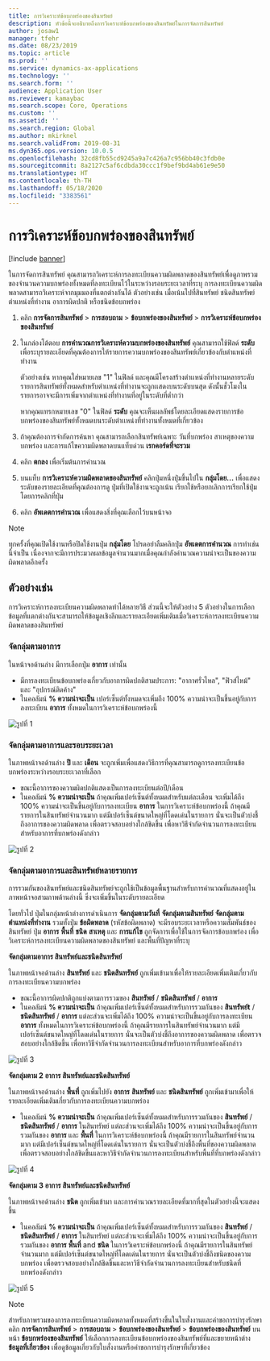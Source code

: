 ```yaml
---
title: การวิเคราะห์ข้อบกพร่องของสินทรัพย์
description: หัวข้อนี้จะอธิบายถึงการวิเคราะห์ข้อบกพร่องของสินทรัพย์ในการจัดการสินทรัพย์
author: josaw1
manager: tfehr
ms.date: 08/23/2019
ms.topic: article
ms.prod: ''
ms.service: dynamics-ax-applications
ms.technology: ''
ms.search.form: ''
audience: Application User
ms.reviewer: kamaybac
ms.search.scope: Core, Operations
ms.custom: ''
ms.assetid: ''
ms.search.region: Global
ms.author: mkirknel
ms.search.validFrom: 2019-08-31
ms.dyn365.ops.version: 10.0.5
ms.openlocfilehash: 32cd8fb55cd9245a9a7c426a7c956bb40c3fdb0e
ms.sourcegitcommit: 8a2127c5af6cdbda30ccc1f9bef9bd4ab61e9e50
ms.translationtype: HT
ms.contentlocale: th-TH
ms.lasthandoff: 05/18/2020
ms.locfileid: "3383561"
---
```

# <a name="asset-fault-analysis"></a>การวิเคราะห์ข้อบกพร่องของสินทรัพย์

[!include [banner](../../includes/banner.md)]

 

ในการจัดการสินทรัพย์ คุณสามารถวิเคราะห์การลงทะเบียนความผิดพลาดของสินทรัพย์เพื่อดูภาพรวมของจำนวนความบกพร่องทั้งหมดที่ลงทะเบียนไว้ในระหว่างรอบระยะเวลาที่ระบุ การลงทะเบียนความผิดพลาดสามารถวิเคราะห์จากมุมมองที่แตกต่างกันได้ ตัวอย่างเช่น เมื่อเน้นไปที่สินทรัพย์ ชนิดสินทรัพย์ ตำแหน่งที่ทำงาน อาการผิดปกติ หรือชนิดข้อบกพร่อง

1. คลิก **การจัดการสินทรัพย์** > **การสอบถาม** > **ข้อบกพร่องของสินทรัพย์** > **การวิเคราะห์ข้อบกพร่องของสินทรัพย์**

2. ในกล่องโต้ตอบ **การคำนวณการวิเคราะห์ความบกพร่องของสินทรัพย์** คุณสามารถใช้ฟิลด์ **ระดับ** เพื่อระบุรายละเอียดที่คุณต้องการให้รายการความบกพร่องของสินทรัพย์เกี่ยวข้องกับตำแหน่งที่ทำงาน 

    ตัวอย่างเช่น หากคุณใส่หมายเลข "1" ในฟิลด์ และคุณมีโครงสร้างตำเเหน่งที่ทำงานหลายระดับ รายการสินทรัพย์ทั้งหมดสำหรับตำเเหน่งที่ทำงานจะถูกเเสดงบนระดับบนสุด ดังนั้นชั่วโมงในรายการอาจจะมีการเพิ่มจากตำเเหน่งที่ทำงานที่อยู่ในระดับที่ต่ำกว่า 
        
    หากคุณแทรกหมายเลข "0" ในฟิลด์ **ระดับ** คุณจะเห็นผลลัพธ์โดยละเอียดแสดงรายการข้อบกพร่องของสินทรัพย์ทั้งหมดบนระดับตำเเหน่งที่ทำงานทั้งหมดที่เกี่ยวข้อง

3. ถ้าคุณต้องการจำกัดการค้นหา คุณสามารถเลือกสินทรัพย์เฉพาะ วันที่บกพร่อง สาเหตุของความบกพร่อง และการแก้ไขความผิดพลาดบนแท็บด่วน **เรกคอร์ดที่จะรวม**

4. คลิก **ตกลง** เพื่อเริ่มต้นการคำนวณ

5. บนแท็บ **การวิเคราะห์ความผิดพลาดของสินทรัพย์** คลิกปุ่มหนึ่งปุ่มขึ้นไปใน **กลุ่มโดย...** เพื่อแสดงระดับของรายละเอียดที่คุณต้องการดู ปุ่มที่เปิดใช้งานจะถูกเน้น เรียกใช้หรือยกเลิกการเรียกใช้ปุ่มโดยการคลิกที่ปุ่ม

6. คลิก **อัพเดตการคำนวณ** เพื่อแสดงสิ่งที่คุณเลือกไว้บนหน้าจอ 

>[!NOTE]
>ทุกครั้งที่คุณเปิดใช้งานหรือปิดใช้งานปุ่ม **กลุ่มโดย** โปรดอย่าลืมคลิกปุ่ม **อัพเดตการคำนวณ** การทำเช่นนี้จำเป็น เนื่องจากจะมีการประมวลผลข้อมูลจำนวนมากเมื่อคุณกำลังคำนวณความน่าจะเป็นของความผิดพลาดอีกครั้ง

## <a name="examples"></a>ตัวอย่างเช่น

การวิเคราะห์การลงทะเบียนความผิดพลาดทำได้หลายวิธี ส่วนนี้จะให้ตัวอย่าง 5 ตัวอย่างในการเลือกข้อมูลที่แตกต่างกันจะสามารถให้ข้อมูลเชิงลึกและรายละเอียดเพิ่มเติมเมื่อวิเคราะห์การลงทะเบียนความผิดพลาดของสินทรัพย์

### <a name="group-by-symptoms"></a>จัดกลุ่มตามอาการ

ในหน้าจอด้านล่าง มีการเลือกปุ่ม **อาการ** เท่านั้น

- มีการลงทะเบียนข้อบกพร่องเกี่ยวกับอาการผิดปกติสามประการ: "อากาศรั่วไหล", "ฟิวส์ไหม้" และ "อุปกรณ์ติดค้าง"  
- ในคอลัมน์ **% ความน่าจะเป็น** เปอร์เซ็นต์ทั้งหมดจะเพิ่มถึง 100% ความน่าจะเป็นขึ้นอยู่กับการลงทะเบียน **อาการ** ทั้งหมดในการวิเคราะห์ข้อบกพร่องนี้

![รูปที่ 1](media/06-controlling-and-reporting.png)

### <a name="group-by-symptoms-and-time-period"></a>จัดกลุ่มตามอาการและรอบระยะเวลา

ในภาพหน้าจอด้านล่าง **ปี** และ **เดือน** จะถูกเพิ่มเพื่อแสดงวิธีการที่คุณสามารถดูการลงทะเบียนข้อบกพร่องระหว่างรอบระยะเวลาที่เลือก

- ขณะนี้อาการของความผิดปกติแสดงเป็นการลงทะเบียนต่อปี/เดือน  
- ในคอลัมน์ **% ความน่าจะเป็น** ถ้าคุณเพิ่มเปอร์เซ็นต์ทั้งหมดสำหรับแต่ละเดือน จะเพิ่มได้ถึง 100% ความน่าจะเป็นขึ้นอยู่กับการลงทะเบียน **อาการ** ในการวิเคราะห์ข้อบกพร่องนี้ ถ้าคุณมีรายการในสินทรัพย์จำนวนมาก แต่มีเปอร์เซ็นต์ขนาดใหญ่ที่โดดเด่นในรายการ นั่นจะเป็นตัวบ่งชี้ถึงอาการของความผิดพลาด เพื่อตรวจสอบอย่างใกล้ชิดขึ้น เพื่อหาวิธีจำกัดจำนวนการลงทะเบียนสำหรับอาการที่บกพร่องดังกล่าว

![รูปที่ 2](media/07-controlling-and-reporting.png)

### <a name="group-by-multiple-symptoms-and-assets"></a>จัดกลุ่มตามอาการและสินทรัพย์หลายรายการ

การรวมกันของสินทรัพย์และชนิดสินทรัพย์จะถูกใช้เป็นข้อมูลพื้นฐานสำหรับการคำนวณที่แสดงอยู่ในภาพหน้าจอสามภาพด้านล่างนี้ ซึ่งจะเพิ่มขึ้นในระดับรายละเอียด  

โดยทั่วไป ปุ่มในกลุ่มหน้าต่างการดำเนินการ **จัดกลุ่มตามวันที่** **จัดกลุ่มตามสินทรัพย์** **จัดกลุ่มตามตำแหน่งที่ทำงาน** รวมทั้งปุ่ม **ข้อผิดพลาด** (รหัสข้อผิดพลาด) จะมีรอบระยะเวลาหรือความสัมพันธ์ของสินทรัพย์ ปุ่ม **อาการ** **พื้นที่** **ชนิด** **สาเหตุ** และ **การแก้ไข** ถูกจัดการเพื่อใช้ในการจัดการข้อบกพร่อง เพื่อวิเคราะห์การลงทะเบียนความผิดพลาดของสินทรัพย์ และพื้นที่ปัญหาที่ระบุ  

**จัดกลุ่มตามอาการ สินทรัพย์และชนิดสินทรัพย์**

ในภาพหน้าจอด้านล่าง **สินทรัพย์** และ **ชนิดสินทรัพย์** ถูกเพิ่มเข้ามาเพื่อให้รายละเอียดเพิ่มเติมเกี่ยวกับการลงทะเบียนความบกพร่อง

- ขณะนี้อาการผิดปกติถูกแบ่งตามการรวมของ **สินทรัพย์** / **ชนิดสินทรัพย์** / **อาการ**  
- ในคอลัมน์ **% ความน่าจะเป็น** ถ้าคุณเพิ่มเปอร์เซ็นต์ทั้งหมดสำหรับการรวมกันของ **สินทรัพย์t** / **ชนิดสินทรัพย์** / **อาการ** แต่ละส่วนจะเพิ่มได้ถึง 100% ความน่าจะเป็นขึ้นอยู่กับการลงทะเบียน **อาการ** ทั้งหมดในการวิเคราะห์ข้อบกพร่องนี้ ถ้าคุณมีรายการในสินทรัพย์จำนวนมาก แต่มีเปอร์เซ็นต์ขนาดใหญ่ที่โดดเด่นในรายการ นั่นจะเป็นตัวบ่งชี้ถึงอาการของความผิดพลาด เพื่อตรวจสอบอย่างใกล้ชิดขึ้น เพื่อหาวิธีจำกัดจำนวนการลงทะเบียนสำหรับอาการที่บกพร่องดังกล่าว

![รูปที่ 3](media/08-controlling-and-reporting.png)

**จัดกลุ่มตาม 2 อาการ สินทรัพย์และชนิดสินทรัพย์**

ในภาพหน้าจอด้านล่าง **พื้นที่** ถูกเพิ่มไปยัง **อาการ** **สินทรัพย์** และ **ชนิดสินทรัพย์** ถูกเพิ่มเข้ามาเพื่อให้รายละเอียดเพิ่มเติมเกี่ยวกับการลงทะเบียนความบกพร่อง

- ในคอลัมน์ **% ความน่าจะเป็น** ถ้าคุณเพิ่มเปอร์เซ็นต์ทั้งหมดสำหรับการรวมกันของ **สินทรัพย์** / **ชนิดสินทรัพย์** / **อาการ** ในสินทรัพย์ แต่ละส่วนจะเพิ่มได้ถึง 100% ความน่าจะเป็นขึ้นอยู่กับการรวมกันของ **อาการ** และ **พื้นที่** ในการวิเคราะห์ข้อบกพร่องนี้ ถ้าคุณมีรายการในสินทรัพย์จำนวนมาก แต่มีเปอร์เซ็นต์ขนาดใหญ่ที่โดดเด่นในรายการ นั่นจะเป็นตัวบ่งชี้ถึงพื้นที่ของความผิดพลาด เพื่อตรวจสอบอย่างใกล้ชิดขึ้นและหาวิธีจำกัดจำนวนการลงทะเบียนสำหรับพื้นที่ที่บกพร่องดังกล่าว  

![รูปที่ 4](media/09-controlling-and-reporting.png)

**จัดกลุ่มตาม 3 อาการ สินทรัพย์และชนิดสินทรัพย์**

ในภาพหน้าจอด้านล่าง **ชนิด** ถูกเพิ่มเข้ามา และการคำนวณรายละเอียดที่มากที่สุดในตัวอย่างนี้จะแสดงขึ้น
 
- ในคอลัมน์ **% ความน่าจะเป็น** ถ้าคุณเพิ่มเปอร์เซ็นต์ทั้งหมดสำหรับการรวมกันของ **สินทรัพย์** / **ชนิดสินทรัพย์** / **อาการ** ในสินทรัพย์ แต่ละส่วนจะเพิ่มได้ถึง 100% ความน่าจะเป็นขึ้นอยู่กับการรวมกันของ **อาการ** **พื้นที่** and **ชนิด** ในการวิเคราะห์ข้อบกพร่องนี้ ถ้าคุณมีรายการในสินทรัพย์จำนวนมาก แต่มีเปอร์เซ็นต์ขนาดใหญ่ที่โดดเด่นในรายการ นั่นจะเป็นตัวบ่งชี้ถึงชนิดของความบกพร่อง เพื่อตรวจสอบอย่างใกล้ชิดขึ้นและหาวิธีจำกัดจำนวนการลงทะเบียนสำหรับชนิดที่บกพร่องดังกล่าว

![รูปที่ 5](media/10-controlling-and-reporting.png)


>[!NOTE]
>สำหรับภาพรวมของการลงทะเบียนความผิดพลาดทั้งหมดที่สร้างขึ้นในใบสั่งงานและคำขอการบำรุงรักษา คลิก **การจัดการสินทรัพย์** > **การสอบถาม** > **ข้อบกพร่องของสินทรัพย์** > **ข้อบกพร่องของสินทรัพย์** บนหน้า **ข้อบกพร่องของสินทรัพย์** ให้เลือกการลงทะเบียนข้อบกพร่องของสินทรัพย์ที่และขยายหน้าต่าง **ข้อมูลที่เกี่ยวข้อง** เพื่อดูข้อมูลเกี่ยวกับใบสั่งงานหรือคำขอการบำรุงรักษาที่เกี่ยวข้อง

